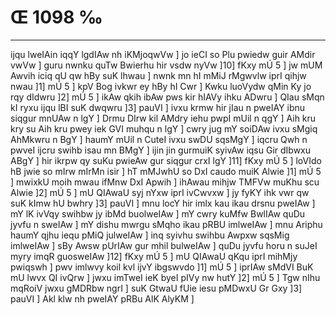 # Œ 1098 ‰
---
ijqu lweIAin iqqY lgdIAw nh iKMjoqwVw ] jo ieCI so Plu pwiedw guir
AMdir vwVw ] guru nwnku quTw Bwierhu hir vsdw nyVw ]10] fKxy mÚ 5 ]
jw mUM Awvih iciq qU qw hBy suK lhwau ] nwnk mn hI mMiJ rMgwvlw iprI
qihjw nwau ]1] mÚ 5 ] kpV Bog ivkwr ey hBy hI Cwr ] Kwku luoVydw qMin
Ky jo rqy dIdwru ]2] mÚ 5 ] ikAw qkih ibAw pws kir hIAVy ihku
ADwru ] QIau sMqn kI ryxu ijqu lBI suK dwqwru ]3] pauVI ] ivxu krmw
hir jIau n pweIAY ibnu siqgur mnUAw n lgY ] Drmu DIrw kil AMdry iehu
pwpI mUil n qgY ] Aih kru kry su Aih kru pwey iek GVI muhqu n lgY ]
cwry jug mY soiDAw ivxu sMgiq AhMkwru n BgY ] haumY mUil n CuteI ivxu
swDU sqsMgY ] iqcru Qwh n pwveI ijcru swihb isau mn BMgY ] ijin jin
gurmuiK syivAw iqsu Gir dIbwxu ABgY ] hir ikrpw qy suKu pwieAw gur
siqgur crxI lgY ]11] fKxy mÚ 5 ] loVIdo hB jwie so mIrw mIrMn isir
] hT mMJwhU so DxI caudo muiK Alwie ]1] mÚ 5 ] mwixkU moih mwau ifMnw
DxI Apwih ] ihAwau mihjw TMFVw muKhu scu Alwie ]2] mÚ 5 ] mU
QIAwaU syj nYxw iprI ivCwvxw ] jy fyKY ihk vwr qw suK kImw hU bwhry
]3] pauVI ] mnu locY hir imlx kau ikau drsnu pweIAw ] mY lK ivVqy
swihbw jy ibMd buolweIAw ] mY cwry kuMfw BwlIAw quDu jyvfu n sweIAw ] mY
dishu mwrgu sMqho ikau pRBU imlweIAw ] mnu Ariphu haumY qjhu iequ pMiQ
julweIAw ] inq syivhu swihbu Awpxw sqsMig imlweIAw ] sBy Awsw
pUrIAw gur mhil bulweIAw ] quDu jyvfu horu n suJeI myry imqR guosweIAw
]12] fKxy mÚ 5 ] mU QIAwaU qKqu iprI mihMjy pwiqswh ] pwv imlwvy
koil kvl ijvY ibgswvdo ]1] mÚ 5 ] iprIAw sMdVI BuK mU lwvx QI
ivQrw ] jwxu imTweI ieK byeI pIVy nw hutY ]2] mÚ 5 ] Tgw nIhu mqRoiV
jwxu gMDRbw ngrI ] suK GtwaU fUie iesu pMDwxU Gr Gxy ]3] pauVI ]
Akl klw nh pweIAY pRBu AlK AlyKM ]
####
